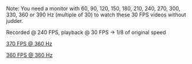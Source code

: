 Note: You need a monitor with 60, 90, 120, 150, 180, 210, 240, 270, 300, 330, 360 or 390 Hz (multiple of 30) to watch these 30 FPS videos without judder.

Recorded @ 240 FPS, playback @ 30 FPS -> 1/8 of original speed

[370 FPS @ 360 Hz](https://raw.githubusercontent.com/BoringBoredom/PC-Optimization-Hub/main/content/peripherals/mistiming/370.mp4)

[360 FPS @ 360 Hz](https://raw.githubusercontent.com/BoringBoredom/PC-Optimization-Hub/main/content/peripherals/mistiming/360.mp4)
